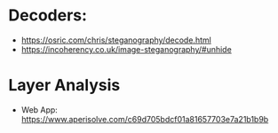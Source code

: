 # Decoders:
- https://osric.com/chris/steganography/decode.html
- https://incoherency.co.uk/image-steganography/#unhide

# Layer Analysis
- Web App: https://www.aperisolve.com/c69d705bdcf01a81657703e7a21b1b9b
